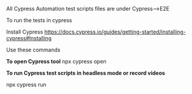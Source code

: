 
All Cypress Automation test scripts files are under Cypress-->E2E

To run the tests in cypress 

Install Cypress 
https://docs.cypress.io/guides/getting-started/installing-cypress#Installing

Use these commands 

**To open Cypress tool**
npx cypress open

**To run Cypress test scripts in headless mode or record videos**

npx cypress run
